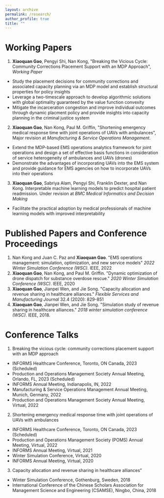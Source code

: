 ```yaml
---
layout: archive
permalink: /research/
author_profile: true
title: ""
---
```

<!-- Google tag (gtag.js) -->
<script async src="https://www.googletagmanager.com/gtag/js?id=G-P44T7G85MC"></script>
<script>
  window.dataLayer = window.dataLayer || [];
  function gtag(){dataLayer.push(arguments);}
  gtag('js', new Date());

  gtag('config', 'G-P44T7G85MC');
</script>
# Working Papers
1. **Xiaoquan Gao**, Pengyi Shi, Nan Kong, "Breaking the Vicious Cycle: Community Corrections Placement Support with an MDP Approach", *Working Paper*
  - Study the placement decisions for community corrections and associated capacity planning via an MDP model and establish structural properties for policy insights
  - Leverage a two-timescale approach to develop algorithmic solutions with global optimality guaranteed by the value function convexity
  - Mitigate the incarceration congestion and improve individual outcomes through dynamic placment policy and provide insights into capacity planning in the criminal justice system

2. **Xiaoquan Gao**, Nan Kong, Paul M. Griffin, "Shortening emergency medical response time with joint operations of UAVs with ambulances", Major revision at *Manufacturing & Service Operations Management*.
  - Extend the MDP-based EMS operations analytics framework for joint operations and design a set of effective basis functions in consideration of service heterogeneity of ambulances and UAVs (drones)
  - Demonstrate the advantages of incorporating UAVs into the EMS system and provide guidance for EMS agencies on how to incorporate UAVs into their operations
  
3. **Xiaoquan Gao**, Sabriya Alam, Pengyi Shi, Franklin Dexter, and Nan Kong. Interpretable machine learning models to predict hospital patient readmission. Under revision at *BMC Medical Informatics and Decision Making*
  - Facilitate the practical adoption by medical professionals of machine learning models with improved interpretability

# Published Papers and Conference Proceedings
1. Nan Kong and Juan C. Paz and **Xiaoquan Gao**. "EMS operations management: simulation, optimization, and new service models" *2022 Winter Simulation Conference (WSC)*. IEEE, 2022
2. **Xiaoquan Gao**, Nan Kong, and Paul M. Griffin. "Dynamic optimization of drone dispatch for substance overdose rescue." *2020 Winter Simulation Conference (WSC)*. IEEE, 2020
3. **Xiaoquan Gao**, Jianpei Wen, and Jie Song. "Capacity allocation and revenue sharing in healthcare alliances." *Flexible Services and Manufacturing Journal* 32.4 (2020): 829-851
4. **Xiaoquan Gao**, Jianpei Wen, and Jie Song. "Simulation study of revenue sharing in healthcare alliances." *2018 winter simulation conference (WSC)*. IEEE, 2018.

# Conference Talks
1. Breaking the vicious cycle: community corrections placement support with an MDP approach
  - INFORMS Healthcare Conference, Toronto, ON Canada, 2023 (Scheduled)
  - Production and Operations Management Society Annual Meeting, Orlando, FL, 2023 (Scheduled)
  - INFORMS Annual Meeting, Indianapolis, IN, 2022
  - Manufacturing & Service Operations Management Annual Meeting, Munich, Germany, 2022
  - Production and Operations Management Society Annual Meeting, Virtual, 2022
2. Shortening emergency medical response time with joint operations of UAVs with ambulances
  - INFORMS Healthcare Conference, Toronto, ON Canada, 2023 (Scheduled)
  - Production and Operations Management Society (POMS) Annual Meeting, Virtual, 2022
  - INFORMS Annual Meeting, Virtual, 2021
  - Winter Simulation Conference, Virtual, 2020
  - INFORMS Annual Meeting, Virtual, 2020
3. Capacity allocation and revenue sharing in healthcare alliances”
  - Winter Simulation Conference, Gothenburg, Sweden, 2018
  - International Conference of the Chinese Scholars Association for Management Science and Engineering (CSAMSE), Ningbo, China, 2018
